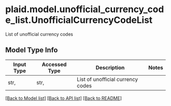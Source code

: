 # plaid.model.unofficial_currency_code_list.UnofficialCurrencyCodeList

List of unofficial currency codes

## Model Type Info
Input Type | Accessed Type | Description | Notes
------------ | ------------- | ------------- | -------------
str,  | str,  | List of unofficial currency codes | 

[[Back to Model list]](../../README.md#documentation-for-models) [[Back to API list]](../../README.md#documentation-for-api-endpoints) [[Back to README]](../../README.md)


